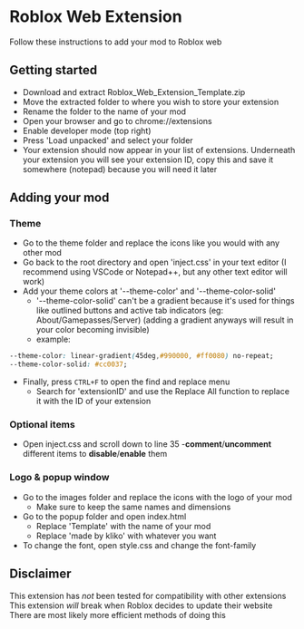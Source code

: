 # Roblox Web Extension
Follow these instructions to add your mod to Roblox web

## Getting started
- Download and extract Roblox_Web_Extension_Template.zip
- Move the extracted folder to where you wish to store your extension
- Rename the folder to the name of your mod
- Open your browser and go to chrome://extensions
- Enable developer mode (top right)
- Press 'Load unpacked' and select your folder
- Your extension should now appear in your list of extensions. Underneath your extension you will see your extension ID, copy this and save it somewhere (notepad) because you will need it later

## Adding your mod
### Theme
- Go to the theme folder and replace the icons like you would with any other mod
- Go back to the root directory and open 'inject.css' in your text editor (I recommend using VSCode or Notepad++, but any other text editor will work)
- Add your theme colors at '--theme-color' and '--theme-color-solid'
  - '--theme-color-solid' can't be a gradient because it's used for things like outlined buttons and active tab indicators (eg: About/Gamepasses/Server)
    (adding a gradient anyways will result in your color becoming invisible)
  - example:
```css
--theme-color: linear-gradient(45deg,#990000, #ff0080) no-repeat;
--theme-color-solid: #cc0037;
```
- Finally, press `CTRL+F` to open the find and replace menu
  - Search for 'extensionID' and use the Replace All function to replace it with the ID of your extension

### Optional items
- Open inject.css and scroll down to line 35
-**comment**/**uncomment** different items to **disable**/**enable**  them

### Logo & popup window
- Go to the images folder and replace the icons with the logo of your mod
  - Make sure to keep the same names and dimensions
- Go to the popup folder and open index.html
  - Replace 'Template' with the name of your mod
  - Replace 'made by kliko' with whatever you want
- To change the font, open style.css and change the font-family

## Disclaimer
This extension has *not* been tested for compatibility with other extensions
This extension *will* break when Roblox decides to update their website
There are most likely more efficient methods of doing this